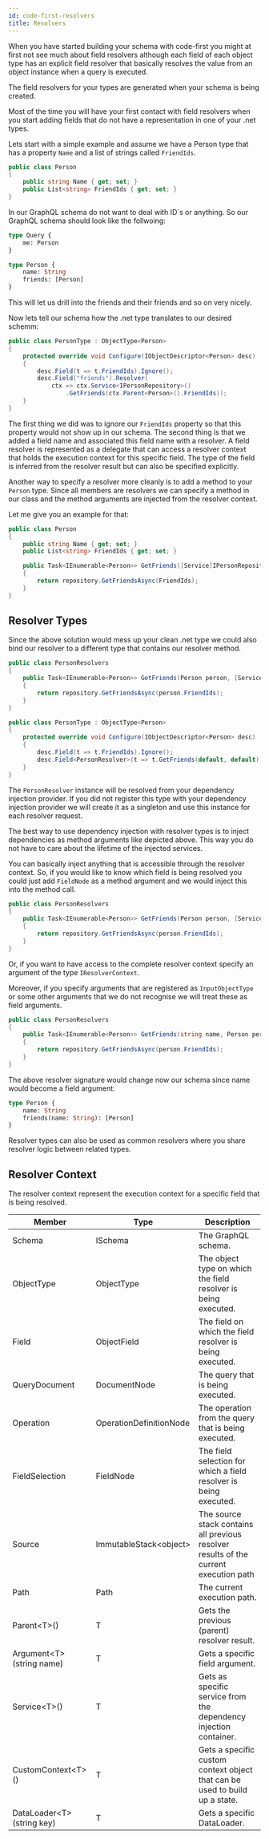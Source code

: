 ```yaml
---
id: code-first-resolvers
title: Resolvers
---
```


When you have started building your schema with code-first you might at first not see much about field resolvers although each field of each object type has an explicit field resolver that basically resolves the value from an object instance when a query is executed.

The field resolvers for your types are generated when your schema is being created.

Most of the time you will have your first contact with field resolvers when you start adding fields that do not have a representation in one of your .net types.

Lets start with a simple example and assume we have a Person type that has a property `Name` and a list of strings called `FriendIds`.

```csharp
public class Person
{
    public string Name { get; set; }
    public List<string> FriendIds { get; set; }
}
```

In our GraphQL schema do not want to deal with ID`s or anything. So our GraphQL schema should look like the follwoing:

```GraphQL
type Query {
    me: Person
}

type Person {
    name: String
    friends: [Person]
}
```

This will let us drill into the friends and their friends and so on very nicely.

Now lets tell our schema how the .net type translates to our desired schemm:

```csharp
public class PersonType : ObjectType<Person>
{
    protected override void Configure(IObjectDescriptor<Person> desc)
    {
        desc.Field(t => t.FriendIds).Ignore();
        desc.Field("friends").Resolver(
            ctx => ctx.Service<IPersonRepository>()
                .GetFriends(ctx.Parent<Person>().FriendIds));
    }
}
```

The first thing we did was to ignore our `FriendIds` property so that this property would not show up in our schema. The second thing is that we added a field name and associated this field name with a resolver. A field resolver is represented as a delegate that can access a resolver context that holds the execution context for this specific field. The type of the field is inferred from the resolver result but can also be specified explicitly.

Another way to specify a resolver more cleanly is to add a method to your `Person` type. Since all members are resolvers we can specify a method in our class and the method arguments are injected from the resolver context.

Let me give you an example for that:

```csharp
public class Person
{
    public string Name { get; set; }
    public List<string> FriendIds { get; set; }

    public Task<IEnumerable<Person>> GetFriends([Service]IPersonRepository repository)
    {
        return repository.GetFriendsAsync(FriendIds);
    }
}
```

## Resolver Types

Since the above solution would mess up your clean .net type we could also bind our resolver to a different type that contains our resolver method.

```csharp
public class PersonResolvers
{
    public Task<IEnumerable<Person>> GetFriends(Person person, [Service]IPersonRepository repository)
    {
        return repository.GetFriendsAsync(person.FriendIds);
    }
}

public class PersonType : ObjectType<Person>
{
    protected override void Configure(IObjectDescriptor<Person> desc)
    {
        desc.Field(t => t.FriendIds).Ignore();
        desc.Field<PersonResolver>(t => t.GetFriends(default, default));
    }
}
```

The `PersonResolver` instance will be resolved from your dependency injection provider. If you did not register this type with your dependency injection provider we will create it as a singleton and use this instance for each resolver request.

The best way to use dependency injection with resolver types is to inject dependencies as method arguments like depicted above. This way you do not have to care about the lifetime of the injected services.

You can basically inject anything that is accessible through the resolver context. So, if you would like to know which field is being resolved you could just add `FieldNode` as a method argument and we would inject this into the method call.

```csharp
public class PersonResolvers
{
    public Task<IEnumerable<Person>> GetFriends(Person person, [Service]IPersonRepository repository, FieldNode fieldSelection)
    {
        return repository.GetFriendsAsync(person.FriendIds);
    }
}
```

Or, if you want to have access to the complete resolver context specify an argument of the type `IResolverContext`. 

Moreover, if you specify arguments that are registered as `InputObjectType` or some other arguments that we do not recognise we will treat these as field arguments.

```csharp
public class PersonResolvers
{
    public Task<IEnumerable<Person>> GetFriends(string name, Person person, [Service]IPersonRepository repository)
    {
        return repository.GetFriendsAsync(person.FriendIds);
    }
}
```

The above resolver signature would change now our schema since name would become a field argument:

```GraphQL
type Person {
    name: String
    friends(name: String): [Person]
}
```

Resolver types can also be used as common resolvers where you share resolver logic between related types.

## Resolver Context

The resolver context represent the execution context for a specific field that is being resolved.

| Member        | Type | Description |
| ------------- | ----------- | ----------- |
| Schema | ISchema | The GraphQL schema. |
| ObjectType | ObjectType | The object type on which the field resolver is being executed. |
| Field | ObjectField | The field on which the field resolver is being executed. |
| QueryDocument | DocumentNode | The query that is being executed. |
| Operation | OperationDefinitionNode | The operation from the query that is being executed. |
| FieldSelection | FieldNode | The field selection for which a field resolver is being executed. |
| Source | ImmutableStack\<object\> | The source stack contains all previous resolver results of the current execution path |
| Path | Path | The current execution path. |
| Parent\<T\>() | T | Gets the previous (parent) resolver result. |
| Argument\<T\>(string name) | T | Gets a specific field argument. |
| Service\<T\>() | T | Gets as specific service from the dependency injection container. |
| CustomContext\<T\>() | T | Gets a specific custom context object that can be used to build up a state. |
| DataLoader\<T\>(string key) | T | Gets a specific DataLoader. |